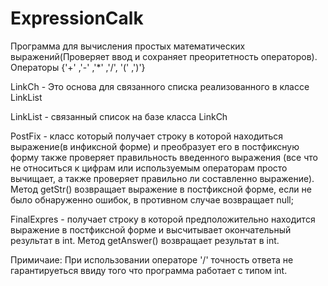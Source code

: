 # ExpressionCalk
Программа для вычисления простых математических выражений(Проверяет ввод и сохраняет преоритетность операторов). Операторы {'+' ,'-' ,'*' ,'/', '(' ,')'}

LinkCh - Это основа для связанного списка реализованного в классе LinkList

LinkList - связанный список на базе класса LinkCh

PostFix - класс который получает строку в которой находиться выражение(в инфиксной форме) и преобразует его в постфиксную форму также проверяет правильность введенного выражения (все что не относиться к цифрам или используемым операторам просто вычищает, а также проверяет правильно ли составленно выражение). Метод getStr() возвращает выражение в постфиксной форме, если не было обнаруженно ошибок, в противном случае возвращает null;

FinalExpres - получает строку в которой предположительно находится выражение в постфиксной форме и высчитывает окончательный результат в int. Метод getAnswer() возвращает результат в int.

Примичаие: При использовании операторе '/' точность ответа не гарантируеться ввиду того что программа работает с типом int.
